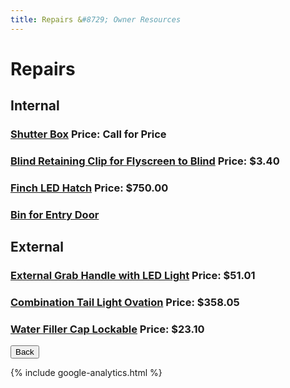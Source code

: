 ```yaml
---
title: Repairs &#8729; Owner Resources 
---
```

<link href="../../../styles/custom.css" rel="stylesheet" />

# Repairs
## Internal
### [Shutter Box](https://www.avanspareparts.com.au/all-parts/furniture-and-hardware/misc-products/display/823-shutter-box-2m-length) Price: Call for Price
### [Blind Retaining Clip for Flyscreen to Blind](https://www.avanspareparts.com.au/all-parts/windows-and-blinds/display/825-grey-retainer-to-suit-window-blind-flyscreen) Price: $3.40
### [Finch LED Hatch](https://www.avanspareparts.com.au/all-parts/windows-and-blinds/vents-and-skylights/display/617-finch-led-hatch-700x500-complete) Price: $750.00
### [Bin for Entry Door](https://www.avanspareparts.com.au/all-parts/external-parts/entry-doors-and-flyscreen-doors/motor-homes/display/71-motor-home-entry-door-new-style/photo/1)
## External
### [External Grab Handle with LED Light](https://www.avanspareparts.com.au/all-parts/external-parts/keys-barrels-and-handles/display/1534-external-grab-handle-with-led-light-satin) Price: $51.01
### [Combination Tail Light Ovation](https://www.avanspareparts.com.au/all-parts/electrical/lights/external-lights/display/125-combination-tail-light-ovation-r---h-side-2013-%2B) Price: $358.05
### [Water Filler Cap Lockable](https://www.avanspareparts.com.au/all-parts/plumbing/water-plumbing/misc-products-and-fittings/display/264-water-filler-cap-lockable) Price: $23.10

<a href="../"><button class="nav-button"><i class="arrow arrow-left"></i> Back</button></a>

{% include google-analytics.html %}